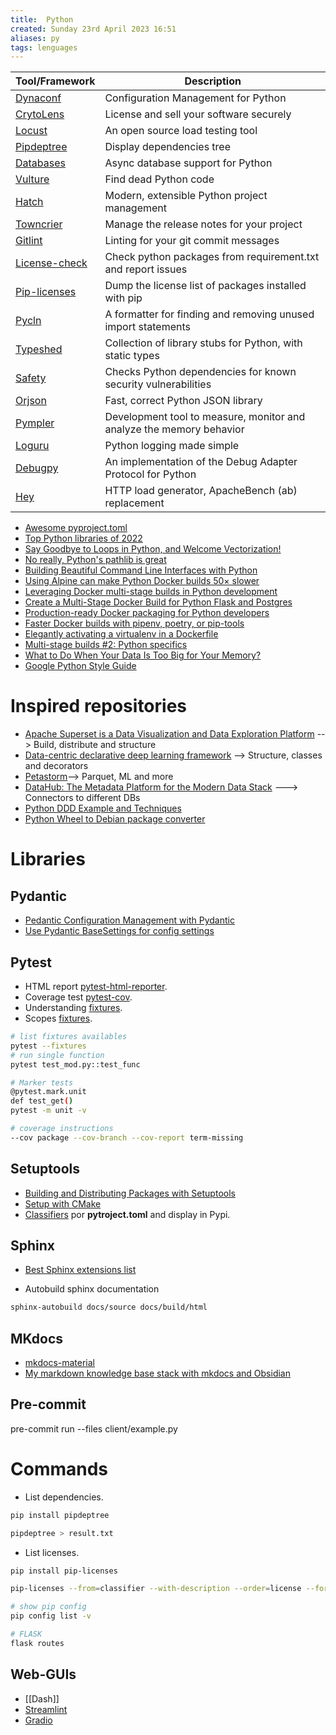 ```yaml
---
title:  Python
created: Sunday 23rd April 2023 16:51
aliases: py
tags: lenguages
---
```


| Tool/Framework                                                  | Description                                                          |
| --------------------------------------------------------------- | -------------------------------------------------------------------- |
| [Dynaconf](https://www.dynaconf.com/)                           | Configuration Management for Python                                  |
| [CrytoLens](https://github.com/Cryptolens/cryptolens-python)    | License and sell your software securely                              |
| [Locust](https://locust.io/)                                    | An open source load testing tool                                     |
| [Pipdeptree](https://github.com/naiquevin/pipdeptree)           | Display dependencies tree                                            |
| [Databases](https://github.com/encode/databases)                | Async database support for Python                                    |
| [Vulture](https://github.com/jendrikseipp/vulture)              | Find dead Python code                                                |
| [Hatch](https://github.com/pypa/hatch)                          | Modern, extensible Python project management                         |
| [Towncrier](https://github.com/twisted/towncrier)               | Manage the release notes for your project                            |
| [Gitlint](https://github.com/jorisroovers/gitlint)              | Linting for your git commit messages                                 |
| [License-check](https://github.com/dhatim/python-license-check) | Check python packages from requirement.txt and report issues         |
| [Pip-licenses](https://github.com/raimon49/pip-licenses)        | Dump the license list of packages installed with pip                 |
| [Pycln](https://github.com/hadialqattan/pycln)                  | A formatter for finding and removing unused import statements        |
| [Typeshed](https://github.com/python/typeshed)                  | Collection of library stubs for Python, with static types            |
| [Safety](https://github.com/pyupio/safety)                      | Checks Python dependencies for known security vulnerabilities        |
| [Orjson](https://github.com/ijl/orjson)                         | Fast, correct Python JSON library                                    |
| [Pympler](https://github.com/pympler/pympler)                   | Development tool to measure, monitor and analyze the memory behavior |
| [Loguru](https://github.com/Delgan/loguru)                      | Python logging made simple                                           |
| [Debugpy](https://github.com/microsoft/debugpy/)                | An implementation of the Debug Adapter Protocol for Python           |
|[Hey](https://github.com/rakyll/hey)|HTTP load generator, ApacheBench (ab) replacement|

- [Awesome pyproject.toml](https://github.com/carlosperate/awesome-pyproject/)
- [Top Python libraries of 2022](https://tryolabs.com/blog/2022/12/26/top-python-libraries-2022)
- [Say Goodbye to Loops in Python, and Welcome Vectorization!](https://medium.com/codex/say-goodbye-to-loops-in-python-and-welcome-vectorization-e4df66615a52)
- [No really, Python's pathlib is great](https://rednafi.github.io/python/pathlib/)
- [Building Beautiful Command Line Interfaces with Python](https://codeburst.io/building-beautiful-command-line-interfaces-with-python-26c7e1bb54df)
- [Using Alpine can make Python Docker builds 50× slower](https://pythonspeed.com/articles/alpine-docker-python/)
- [Leveraging Docker multi-stage builds in Python development](https://www.merixstudio.com/blog/docker-multi-stage-builds-python-development/)
- [Create a Multi-Stage Docker Build for Python Flask and Postgres](https://www.rockyourcode.com/create-a-multi-stage-docker-build-for-python-flask-and-postgres/)
- [Production-ready Docker packaging for Python developers](https://pythonspeed.com/docker/)
- [Faster Docker builds with pipenv, poetry, or pip-tools](https://pythonspeed.com/articles/pipenv-docker/)
- [Elegantly activating a virtualenv in a Dockerfile](https://pythonspeed.com/articles/activate-virtualenv-dockerfile/)
- [Multi-stage builds #2: Python specifics](https://pythonspeed.com/articles/multi-stage-docker-python/)
- [What to Do When Your Data Is Too Big for Your Memory?](https://towardsdatascience.com/what-to-do-when-your-data-is-too-big-for-your-memory-65c84c600585)
- [Google Python Style Guide](https://github.com/google/styleguide/blob/gh-pages/pyguide.md)

# Inspired repositories

- [Apache Superset is a Data Visualization and Data Exploration Platform](https://github.com/apache/superset) --> Build, distribute and structure
- [Data-centric declarative deep learning framework](https://github.com/ludwig-ai/ludwig) --> Structure, classes and decorators
- [Petastorm](https://github.com/uber/petastorm)--> Parquet, ML and more
- [DataHub: The Metadata Platform for the Modern Data Stack](https://github.com/acryldata/datahub) ---> Connectors to different DBs
- [Python DDD Example and Techniques](https://github.com/iktakahiro/dddpy)
- [Python Wheel to Debian package converter](https://github.com/upciti/wheel2deb)

# Libraries

## Pydantic

- [Pedantic Configuration Management with Pydantic](https://rednafi.github.io/digressions/python/2020/06/03/python-configs.html)
- [Use Pydantic BaseSettings for config settings](https://github.com/tiangolo/full-stack-fastapi-postgresql/pull/87#top)

## Pytest

- HTML report [pytest-html-reporter](https://github.com/prashanth-sams/pytest-html-reporter).
- Coverage test [pytest-cov](https://github.com/pytest-dev/pytest-cov).
- Understanding [fixtures](https://betterprogramming.pub/understand-5-scopes-of-pytest-fixtures-1b607b5c19ed).
- Scopes [fixtures](https://docs.pytest.org/en/latest/how-to/fixtures.html#fixture-scopes).

```bash
# list fixtures availables
pytest --fixtures
# run single function
pytest test_mod.py::test_func

# Marker tests
@pytest.mark.unit
def test_get()
pytest -m unit -v

# coverage instructions
--cov package --cov-branch --cov-report term-missing
```

## Setuptools

- [Building and Distributing Packages with Setuptools](https://setuptools.pypa.io/en/latest/setuptools.html)
- [Setup with CMake](https://github.com/lucasjinreal/spconv/blob/master/setup.py)
- [Classifiers](https://pypi.org/classifiers/) por **pytroject.toml**  and display in Pypi.

## Sphinx

- [ Best Sphinx extensions list](https://sphinx-extensions.readthedocs.io/en/latest/index.html)

- Autobuild sphinx documentation

```bash
sphinx-autobuild docs/source docs/build/html
```

## MKdocs

- [mkdocs-material](https://squidfunk.github.io/mkdocs-material/)
- [My markdown knowledge base stack with mkdocs and Obsidian](https://www.reddit.com/r/selfhosted/comments/1123vnf/my_markdown_knowledge_base_stack_with_mkdocs_and/)

## Pre-commit

pre-commit run --files client/example.py

# Commands

- List dependencies.

```bash
pip install pipdeptree 
```

```bash
pipdeptree > result.txt
```

- List licenses.

```bash
pip install pip-licenses
```

```bash
pip-licenses --from=classifier --with-description --order=license --format=html --output-file=/result.html
```

```bash
# show pip config
pip config list -v

# FLASK
flask routes
```

## Web-GUIs

- [[Dash]]
- [Streamlint](https://github.com/streamlit/streamlit)
- [Gradio](https://github.com/gradio-app/gradio)